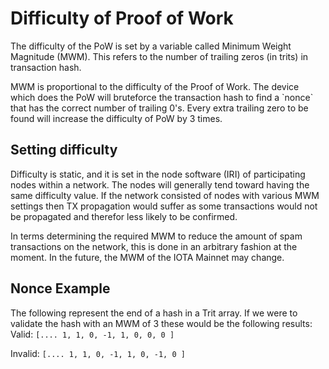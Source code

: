 # Difficulty of Proof of Work

The difficulty of the PoW is set by a variable called Minimum Weight Magnitude (MWM). This refers to the number of trailing zeros (in trits) in transaction hash. 

MWM is proportional to the difficulty of the Proof of Work. The device which does the PoW will bruteforce the transaction hash to find a \`nonce\` that has the correct number of trailing 0's. Every extra trailing zero to be found will increase the difficulty of PoW by 3 times.

## Setting difficulty

Difficulty is static, and it is set in the node software (IRI) of participating nodes within a network. The nodes will generally tend toward having the same difficulty value. If the network consisted of nodes with various MWM settings then TX propagation would suffer as some transactions would not be propagated and therefor less likely to be confirmed.

In terms determining the required MWM to reduce the amount of spam transactions on the network, this is done in an arbitrary fashion at the moment. In the future, the MWM of the IOTA Mainnet may change. 

## Nonce Example

The following represent the end of a hash in a Trit array.  If we were to validate the hash with an MWM of 3 these would be the following results:
Valid:	 `[.... 1, 1, 0, -1, 1, 0, 0, 0 ]`

Invalid:	 `[.... 1, 1, 0, -1, 1, 0, -1, 0 ]`


